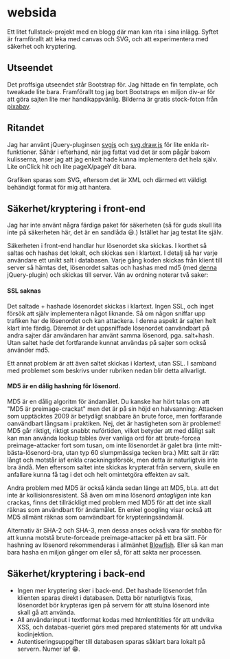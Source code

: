 # websida
Ett litet fullstack-projekt med en blogg där man kan rita i sina inlägg. Syftet är framförallt att leka med canvas och SVG, och att experimentera med säkerhet och kryptering.

## Utseendet
Det proffsiga utseendet står Bootstrap för. Jag hittade en fin template, och tweakade lite bara. Framförallt tog jag bort Bootstraps en miljon div-ar för att göra sajten lite mer handikappvänlig. Bilderna är gratis stock-foton från [pixabay](pixabay.com).

## Ritandet
Jag har använt jQuery-pluginsen [svgjs](http://svgjs.com/) och [svg.draw.js](http://svgjs.com/svg.draw.js/) för lite enkla rit-funktioner. Såhär i efterhand, när jag fattat vad det är som pågår bakom kulisserna, inser jag att jag enkelt hade kunna implementera det hela själv. Lite onClick hit och lite pageX/pageY dit bara.

Grafiken sparas som SVG, eftersom det är XML och därmed ett väldigt behändigt format för mig att hantera.

## Säkerhet/kryptering i front-end
Jag har inte använt några färdiga paket för säkerheten (så för guds skull lita inte på säkerheten här, det är en sandlåda :smiley:.) Istället har jag testat lite själv.

Säkerheten i front-end handlar hur lösenordet ska skickas. I korthet så saltas och hashas det lokalt, och skickas sen i klartext. I detalj så har varje användare ett unikt salt i databasen. Varje gång koden skickas från klient till server så hämtas det, lösenordet saltas och hashas med md5 (med [denna](https://github.com/placemarker/jQuery-MD5) jQuery-plugin) och skickas till server. Vän av ordning noterar två saker:

#### SSL saknas
Det saltade + hashade lösenordet skickas i klartext. Ingen SSL, och inget försök att själv implementera något liknande. Så om någon sniffar upp trafiken har de lösenordet och kan attackera. I denna aspekt är sajten helt klart inte färdig. Däremot är det uppsniffade lösenordet oanvändbart på andra sajter där användaren har använt samma lösenord, pga. salt+hash. Utan saltet hade det fortfarande kunnat användas på sajter som också använder md5.

Ett annat problem är att även saltet skickas i klartext, utan SSL. I samband med problemet som beskrivs under rubriken nedan blir detta allvarligt.

#### MD5 är en dålig hashning för lösenord.
MD5 är en dålig algoritm för ändamålet. Du kanske har hört talas om att "MD5 är preimage-crackat" men det är på sin höjd en halvsanning: Attacken som upptäcktes 2009 är betydligt snabbare än brute force, men fortfarande oanvändbart långsam i praktiken. Nej, det är hastigheten som är problemet! MD5 går riktigt, riktigt snabbt nuförtiden, vilket betyder att med dåligt salt kan man använda lookup tables över vanliga ord för att brute-forcea preimage-attacker fort som tusan, om inte lösenordet är galet bra (inte mitt-bästa-lösenord-bra, utan typ 60 slumpmässiga tecken bra.) Mitt salt är rätt långt och motstår iaf enkla crackningsförsök, men detta är naturligtvis inte bra ändå. Men eftersom saltet inte skickas krypterat från servern, skulle en anfallare kunna få tag i det och helt omintetgöra effekten av salt.

Andra problem med MD5 är också kända sedan länge att MD5, bl.a. att det inte är kollisionsresistent. Så även om mina lösenord _antagligen_ inte kan crackas, finns det tillräckligt med problem med MD5 för att det inte skall räknas som användbart för ändamålet. En enkel googling visar också att MD5 allmänt räknas som oanvändbart för krypteringsändamål.

Alternativ är SHA-2 och SHA-3, men dessa anses också vara för snabba för att kunna motstå brute-forceade preimage-attacker på ett bra sätt. För hashning av lösenord rekommenderas i allmänhet [Blowfish](https://sv.wikipedia.org/wiki/Blowfish). Eller så kan man bara hasha en miljon gånger om eller så, för att sakta ner processen.

## Säkerhet/kryptering i back-end
* Ingen mer kryptering sker i back-end. Det hashade lösenordet från klienten sparas direkt i databasen. Detta bör naturligtvis fixas, lösenordet bör krypteras igen på servern för att stulna lösenord inte skall gå att använda.
* All användarinput i textformat kodas med htmlentitities för att undvika XSS, och databas-queriet görs med prepared statements för att undvika kodinjektion.
* Autentiseringsuppgifter till databasen sparas såklart bara lokalt på servern. Numer iaf :grin:.
